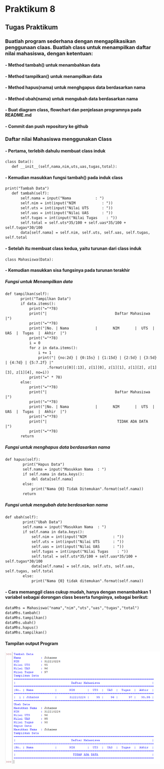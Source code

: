  # Praktikum 8
 ## Tugas Praktikum
 
 ### Buatlah program sederhana dengan mengaplikasikan penggunaan claas. Buatlah class untuk menampilkan daftar nilai mahasiswa, dengan ketentuan:
 #### - Method tambah() untuk menambahkan data
 #### - Method tampilkan() untuk menampilkan data
 #### - Method hapus(nama) untuk menghgapus data berdasarkan nama
 #### - Method ubah(nama) untuk mengubah data berdasarkan nama
 #### - Buat diagram class, flowchart dan penjelasan programnya pada README.md
 #### - Commit dan push repository ke github
 
 ### Daftar nilai Mahasiswa menggunakan Class
 #### - Pertama, terlebih dahulu membuat class induk
 ```
 class Data():
    def __init__(self,nama,nim,uts,uas,tugas,total):
 ```
 #### - Kemudian masukkan fungsi tambah() pada induk class
 ```
 print("Tambah Data")
    def tambah(self):
        self.nama = input("Nama           : ")
        self.nim = int(input("NIM            : "))
        self.uts = int(input("Nilai UTS      : "))
        self.uas = int(input("Nilai UAS      : "))
        self.tugas = int(input("Nilai Tugas    : "))
        self.total = self.uts*35/100 + self.uas*35/100 + self.tugas*30/100
        data[self.nama] = self.nim, self.uts, self.uas, self.tugas, self.total
 ```
 #### - Setelah itu membuat class kedua, yaitu turunan dari class induk
 ```
 class Mahasiswa(Data):
 ```
 #### - Kemudian masukkan sisa fungsinya pada turunan terakhir
 ##### Fungsi untuk Menampilkan data
 ```
 def tampilkan(self):
        print("Tampilkan Data")
        if data.items():
            print("="*78)
            print("|                               Daftar Mahasiswa                             |")
            print("="*78)
            print("|No. | Nama            |       NIM       |  UTS  |  UAS  |  Tugas  |  Akhir  |")
            print("="*78)
            i = 0
            for z in data.items():
                i += 1
                print("| {no:2d} | {0:15s} | {1:15d} | {2:5d} | {3:5d} | {4:7d} | {5:7.2f} |"
                    .format(z[0][:13], z[1][0], z[1][1], z[1][2], z[1][3], z[1][4], no=i))
            print("=" * 78)
        else:
            print("="*78)
            print("|                               Daftar Mahasiswa                             |")
            print("="*78)
            print("|No. | Nama            |       NIM       |  UTS  |  UAS  |  Tugas  |  Akhir  |")
            print("="*78)
            print("|                                TIDAK ADA DATA                              |")
            print("="*78)
        return
```
##### Fungsi untuk menghapus data berdasarkan nama
```
def hapus(self):
        print("Hapus Data")
        self.nama = input("Masukkan Nama  : ")
        if self.nama in data.keys():
            del data[self.nama]
        else:
            print("Nama {0} Tidak Ditemukan".format(self.nama))
        return
```
##### Fungsi untuk mengubah data berdasarkan nama
```
def ubah(self):
        print("Ubah Data")
        self.nama = input("Masukkan Nama  : ")
        if self.nama in data.keys():
            self.nim = int(input("NIM            : "))
            self.uts = int(input("Nilai UTS      : "))
            self.uas = int(input("Nilai UAS      : "))
            self.tugas = int(input("Nilai Tugas    : "))
            self.total = self.uts*35/100 + self.uas*35/100 + self.tugas*30/100
            data[self.nama] = self.nim, self.uts, self.uas, self.tugas, self.total
        else:
            print("Nama {0} tidak ditemukan".format(self.nama))
```
#### - Cara memanggil class cukup mudah, hanya dengan menambahkan 1 variabel sebagai dorongan class beserta fungsinya, sebagai berikut:
```
dataMhs = Mahasiswa("nama","nim","uts","uas","tugas","total")
dataMhs.tambah()
dataMhs.tampilkan()
dataMhs.ubah()
dataMhs.hapus()
dataMhs.tampilkan()
```
#### Tampilan output Program

![gambar1](Gambar/prak8_1.png)

